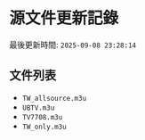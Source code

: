 # 源文件更新記錄

最後更新時間: `2025-09-08 23:28:14`

## 文件列表
- `TW_allsource.m3u`
- `UBTV.m3u`
- `TV7708.m3u`
- `TW_only.m3u`
